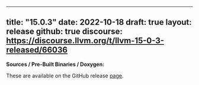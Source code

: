 
---
title: "15.0.3"
date: 2022-10-18
draft: true
layout: release
github: true
discourse: https://discourse.llvm.org/t/llvm-15-0-3-released/66036
---

**Sources / Pre-Built Binaries / Doxygen:**

These are available on the GitHub release [page](https://github.com/llvm/llvm-project/releases/tag/llvmorg-15.0.3).
